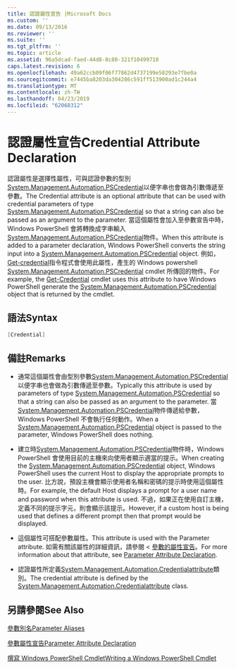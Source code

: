 ```yaml
---
title: 認證屬性宣告 |Microsoft Docs
ms.custom: ''
ms.date: 09/13/2016
ms.reviewer: ''
ms.suite: ''
ms.tgt_pltfrm: ''
ms.topic: article
ms.assetid: 96a5dcad-faed-44d8-8c80-321f10499710
caps.latest.revision: 6
ms.openlocfilehash: 49a62ccb09f06f77862d4737199e58293e7fbe0a
ms.sourcegitcommit: e7445ba8203da304286c591ff513900ad1c244a4
ms.translationtype: MT
ms.contentlocale: zh-TW
ms.lasthandoff: 04/23/2019
ms.locfileid: "62068312"
---
```

# <a name="credential-attribute-declaration"></a><span data-ttu-id="02c7c-102">認證屬性宣告</span><span class="sxs-lookup"><span data-stu-id="02c7c-102">Credential Attribute Declaration</span></span>

<span data-ttu-id="02c7c-103">認證屬性是選擇性屬性，可與認證參數的型別[System.Management.Automation.PSCredential](/dotnet/api/System.Management.Automation.PSCredential)以便字串也會做為引數傳遞至參數。</span><span class="sxs-lookup"><span data-stu-id="02c7c-103">The Credential attribute is an optional attribute that can be used with credential parameters of type [System.Management.Automation.PSCredential](/dotnet/api/System.Management.Automation.PSCredential) so that a string can also be passed as an argument to the parameter.</span></span> <span data-ttu-id="02c7c-104">當這個屬性會加入至參數宣告中時，Windows PowerShell 會將轉換成字串輸入[System.Management.Automation.PSCredential](/dotnet/api/System.Management.Automation.PSCredential)物件。</span><span class="sxs-lookup"><span data-stu-id="02c7c-104">When this attribute is added to a parameter declaration, Windows PowerShell converts the string input into a [System.Management.Automation.PSCredential](/dotnet/api/System.Management.Automation.PSCredential) object.</span></span> <span data-ttu-id="02c7c-105">例如， [Get-credential](/powershell/module/Microsoft.PowerShell.Security/Get-Credential)指令程式會使用此屬性，產生的 Windows powershell [System.Management.Automation.PSCredential](/dotnet/api/System.Management.Automation.PSCredential) cmdlet 所傳回的物件。</span><span class="sxs-lookup"><span data-stu-id="02c7c-105">For example, the [Get-Credential](/powershell/module/Microsoft.PowerShell.Security/Get-Credential) cmdlet uses this attribute to have Windows PowerShell generate the [System.Management.Automation.PSCredential](/dotnet/api/System.Management.Automation.PSCredential) object that is returned by the cmdlet.</span></span>

## <a name="syntax"></a><span data-ttu-id="02c7c-106">語法</span><span class="sxs-lookup"><span data-stu-id="02c7c-106">Syntax</span></span>

```csharp
[Credential]
```

## <a name="remarks"></a><span data-ttu-id="02c7c-107">備註</span><span class="sxs-lookup"><span data-stu-id="02c7c-107">Remarks</span></span>

- <span data-ttu-id="02c7c-108">通常這個屬性會由型別參數[System.Management.Automation.PSCredential](/dotnet/api/System.Management.Automation.PSCredential)以便字串也會做為引數傳遞至參數。</span><span class="sxs-lookup"><span data-stu-id="02c7c-108">Typically this attribute is used by parameters of type [System.Management.Automation.PSCredential](/dotnet/api/System.Management.Automation.PSCredential) so that a string can also be passed as an argument to the parameter.</span></span> <span data-ttu-id="02c7c-109">當[System.Management.Automation.PSCredential](/dotnet/api/System.Management.Automation.PSCredential)物件傳遞給參數，Windows PowerShell 不會執行任何動作。</span><span class="sxs-lookup"><span data-stu-id="02c7c-109">When a [System.Management.Automation.PSCredential](/dotnet/api/System.Management.Automation.PSCredential) object is passed to the parameter, Windows PowerShell does nothing.</span></span>

- <span data-ttu-id="02c7c-110">建立時[System.Management.Automation.PSCredential](/dotnet/api/System.Management.Automation.PSCredential)物件時，Windows PowerShell 會使用目前的主機來向使用者顯示適當的提示。</span><span class="sxs-lookup"><span data-stu-id="02c7c-110">When creating the [System.Management.Automation.PSCredential](/dotnet/api/System.Management.Automation.PSCredential) object, Windows PowerShell uses the current Host to display the appropriate prompts to the user.</span></span> <span data-ttu-id="02c7c-111">比方說，預設主機會顯示使用者名稱和密碼的提示時使用這個屬性時。</span><span class="sxs-lookup"><span data-stu-id="02c7c-111">For example, the default Host displays a prompt for a user name and password when this attribute is used.</span></span> <span data-ttu-id="02c7c-112">不過，如果正在使用自訂主機，定義不同的提示字元，則會顯示該提示。</span><span class="sxs-lookup"><span data-stu-id="02c7c-112">However, if a custom host is being used that defines a different prompt then that prompt would be displayed.</span></span>

- <span data-ttu-id="02c7c-113">這個屬性可搭配參數屬性。</span><span class="sxs-lookup"><span data-stu-id="02c7c-113">This attribute is used with the Parameter attribute.</span></span> <span data-ttu-id="02c7c-114">如需有關該屬性的詳細資訊，請參閱 <<c0> [ 參數的屬性宣告](./parameter-attribute-declaration.md)。</span><span class="sxs-lookup"><span data-stu-id="02c7c-114">For more information about that attribute, see [Parameter Attribute Declaration](./parameter-attribute-declaration.md).</span></span>

- <span data-ttu-id="02c7c-115">認證屬性所定義[System.Management.Automation.Credentialattribute](/dotnet/api/System.Management.Automation.CredentialAttribute)類別。</span><span class="sxs-lookup"><span data-stu-id="02c7c-115">The credential attribute is defined by the [System.Management.Automation.Credentialattribute](/dotnet/api/System.Management.Automation.CredentialAttribute) class.</span></span>

## <a name="see-also"></a><span data-ttu-id="02c7c-116">另請參閱</span><span class="sxs-lookup"><span data-stu-id="02c7c-116">See Also</span></span>

[<span data-ttu-id="02c7c-117">參數別名</span><span class="sxs-lookup"><span data-stu-id="02c7c-117">Parameter Aliases</span></span>](./parameter-aliases.md)

[<span data-ttu-id="02c7c-118">參數屬性宣告</span><span class="sxs-lookup"><span data-stu-id="02c7c-118">Parameter Attribute Declaration</span></span>](./parameter-attribute-declaration.md)

[<span data-ttu-id="02c7c-119">撰寫 Windows PowerShell Cmdlet</span><span class="sxs-lookup"><span data-stu-id="02c7c-119">Writing a Windows PowerShell Cmdlet</span></span>](./writing-a-windows-powershell-cmdlet.md)
